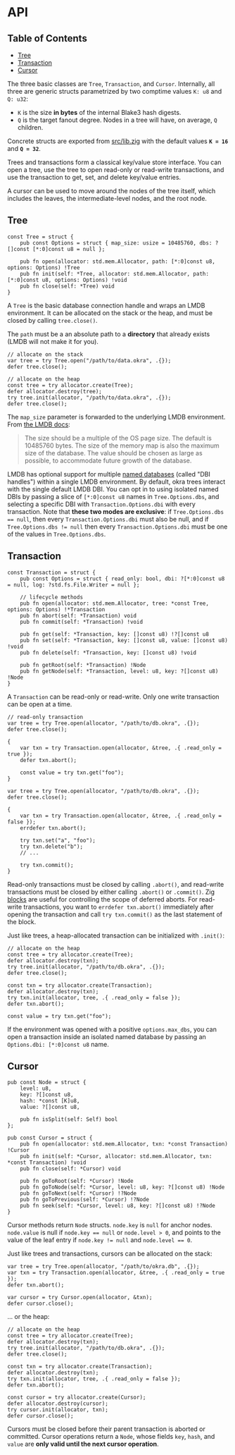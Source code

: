 # API

## Table of Contents

- [Tree](#tree)
- [Transaction](#transaction)
- [Cursor](#cursor)


The three basic classes are `Tree`, `Transaction`, and `Cursor`. Internally, all three are generic structs parametrized by two comptime values `K: u8` and `Q: u32`:

- `K` is the size **in bytes** of the internal Blake3 hash digests.
- `Q` is the target fanout degree. Nodes in a tree will have, on average, `Q` children.

Concrete structs are exported from [src/lib.zig](src/lib.zig) with the default values **`K = 16`** and **`Q = 32`**.

Trees and transactions form a classical key/value store interface. You can open a tree, use the tree to open read-only or read-write transactions, and use the transaction to get, set, and delete key/value entries.

A cursor can be used to move around the nodes of the tree itself, which includes the leaves, the intermediate-level nodes, and the root node.

## Tree

```zig
const Tree = struct {
    pub const Options = struct { map_size: usize = 10485760, dbs: ?[]const [*:0]const u8 = null };

    pub fn open(allocator: std.mem.Allocator, path: [*:0]const u8, options: Options) !Tree
    pub fn init(self: *Tree, allocator: std.mem.Allocator, path: [*:0]const u8, options: Options) !void
    pub fn close(self: *Tree) void
}
```

A `Tree` is the basic database connection handle and wraps an LMDB environment. It can be allocated on the stack or the heap, and must be closed by calling `tree.close()`.

The `path` must be a an absolute path to a **directory** that already exists (LMDB will not make it for you).

```zig
// allocate on the stack
var tree = try Tree.open("/path/to/data.okra", .{});
defer tree.close();
```

```zig
// allocate on the heap
const tree = try allocator.create(Tree);
defer allocator.destroy(tree);
try tree.init(allocator, "/path/to/data.okra", .{});
defer tree.close();
```

The `map_size` parameter is forwarded to the underlying LMDB environment. From [the LMDB docs](http://www.lmdb.tech/doc/group__mdb.html#gaa2506ec8dab3d969b0e609cd82e619e5):

> The size should be a multiple of the OS page size. The default is 10485760 bytes. The size of the memory map is also the maximum size of the database. The value should be chosen as large as possible, to accommodate future growth of the database.

LMDB has optional support for multiple [named databases](http://www.lmdb.tech/doc/group__mdb.html#gac08cad5b096925642ca359a6d6f0562a) (called "DBI handles") within a single LMDB environment. By default, okra trees interact with the single default LMDB DBI. You can opt in to using isolated named DBIs by passing a slice of `[*:0]const u8` names in `Tree.Options.dbs`, and selecting a specific DBI with `Transaction.Options.dbi` with every transaction. Note that **these two modes are exclusive**: if `Tree.Options.dbs == null`, then every `Transaction.Options.dbi` must also be null, and if `Tree.Options.dbs != null` then every `Transaction.Options.dbi` must be one of the values in `Tree.Options.dbs`.

## Transaction

```zig
const Transaction = struct {
    pub const Options = struct { read_only: bool, dbi: ?[*:0]const u8 = null, log: ?std.fs.File.Writer = null };
    
    // lifecycle methods
    pub fn open(allocator: std.mem.Allocator, tree: *const Tree, options: Options) !*Transaction
    pub fn abort(self: *Transaction) void
    pub fn commit(self: *Transaction) !void

    pub fn get(self: *Transaction, key: []const u8) !?[]const u8
    pub fn set(self: *Transaction, key: []const u8, value: []const u8) !void
    pub fn delete(self: *Transaction, key: []const u8) !void

    pub fn getRoot(self: *Transaction) !Node
    pub fn getNode(self: *Transaction, level: u8, key: ?[]const u8) !Node
}
```

A `Transaction` can be read-only or read-write. Only one write transaction can be open at a time. 

```zig
// read-only transaction
var tree = try Tree.open(allocator, "/path/to/db.okra", .{});
defer tree.close();

{
    var txn = try Transaction.open(allocator, &tree, .{ .read_only = true });
    defer txn.abort();

    const value = try txn.get("foo");
}
```

```zig
var tree = try Tree.open(allocator, "/path/to/db.okra", .{});
defer tree.close();

{
    var txn = try Transaction.open(allocator, &tree, .{ .read_only = false });
    errdefer txn.abort();

    try txn.set("a", "foo");
    try txn.delete("b");
    // ...

    try txn.commit();
}
```

Read-only transactions must be closed by calling `.abort()`, and read-write transactions must be closed by either calling `.abort()` or `.commit()`. Zig [blocks](https://ziglang.org/documentation/master/#Blocks) are useful for controlling the scope of deferred aborts. For read-write transactions, you want to `errdefer txn.abort()` immediately after opening the transaction and call `try txn.commit()` as the last statement of the block.

Just like trees, a heap-allocated transaction can be initialized with `.init()`:

```zig
// allocate on the heap
const tree = try allocator.create(Tree);
defer allocator.destroy(txn);
try tree.init(allocator, "/path/to/db.okra", .{});
defer tree.close();

const txn = try allocator.create(Transaction);
defer allocator.destroy(txn);
try txn.init(allocator, tree, .{ .read_only = false });
defer txn.abort();

const value = try txn.get("foo");
```

If the environment was opened with a positive `options.max_dbs`, you can open a transaction inside an isolated named database by passing an `Options.dbi: [*:0]const u8` name.

## Cursor

```zig
pub const Node = struct {
    level: u8,
    key: ?[]const u8,
    hash: *const [K]u8,
    value: ?[]const u8,

    pub fn isSplit(self: Self) bool
};

pub const Cursor = struct {
    pub fn open(allocator: std.mem.Allocator, txn: *const Transaction) !Cursor
    pub fn init(self: *Cursor, allocator: std.mem.Allocator, txn: *const Transaction) !void
    pub fn close(self: *Cursor) void

    pub fn goToRoot(self: *Cursor) !Node
    pub fn goToNode(self: *Cursor, level: u8, key: ?[]const u8) !Node
    pub fn goToNext(self: *Cursor) !?Node
    pub fn goToPrevious(self: *Cursor) !?Node
    pub fn seek(self: *Cursor, level: u8, key: ?[]const u8) !?Node
}
```

Cursor methods return `Node` structs.  `node.key` is `null` for anchor nodes. `node.value` is null if `node.key == null` or `node.level > 0`, and points to the value of the leaf entry if `node.key != null` and `node.level == 0`.

Just like trees and transactions, cursors can be allocated on the stack:

```zig
var tree = try Tree.open(allocator, "/path/to/okra.db", .{});
var txn = try Transaction.open(allocator, &tree, .{ .read_only = true });
defer txn.abort();

var cursor = try Cursor.open(allocator, &txn);
defer cursor.close();
```

... or the heap:

```zig
// allocate on the heap
const tree = try allocator.create(Tree);
defer allocator.destroy(txn);
try tree.init(allocator, "/path/to/db.okra", .{});
defer tree.close();

const txn = try allocator.create(Transaction);
defer allocator.destroy(txn);
try txn.init(allocator, tree, .{ .read_only = false });
defer txn.abort();

const cursor = try allocator.create(Cursor);
defer allocator.destroy(cursor);
try cursor.init(allocator, txn);
defer cursor.close();
```

Cursors must be closed before their parent transaction is aborted or committed. Cursor operations return a `Node`, whose fields `key`, `hash`, and `value` are **only valid until the next cursor operation**.